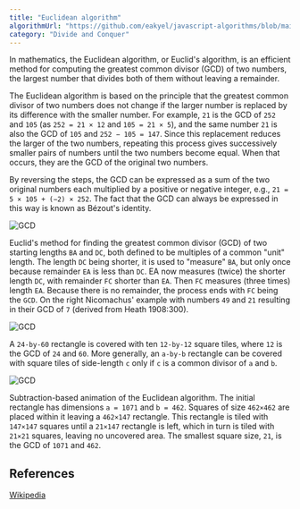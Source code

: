 ```yaml
---
title: "Euclidean algorithm"
algorithmUrl: "https://github.com/eakyel/javascript-algorithms/blob/main/euclideanAlgorithm.js"
category: "Divide and Conquer"
---
```


In mathematics, the Euclidean algorithm, or Euclid's algorithm,
is an efficient method for computing the greatest common divisor
(GCD) of two numbers, the largest number that divides both of
them without leaving a remainder.

The Euclidean algorithm is based on the principle that the
greatest common divisor of two numbers does not change if
the larger number is replaced by its difference with the
smaller number. For example, `21` is the GCD of `252` and
`105` (as `252 = 21 × 12` and `105 = 21 × 5`), and the same
number `21` is also the GCD of `105` and `252 − 105 = 147`.
Since this replacement reduces the larger of the two numbers,
repeating this process gives successively smaller pairs of
numbers until the two numbers become equal.
When that occurs, they are the GCD of the original two numbers.

By reversing the steps, the GCD can be expressed as a sum of
the two original numbers each multiplied by a positive or
negative integer, e.g., `21 = 5 × 105 + (−2) × 252`.
The fact that the GCD can always be expressed in this way is
known as Bézout's identity.

![GCD](https://upload.wikimedia.org/wikipedia/commons/3/37/Euclid%27s_algorithm_Book_VII_Proposition_2_3.png)

Euclid's method for finding the greatest common divisor (GCD)
of two starting lengths `BA` and `DC`, both defined to be
multiples of a common "unit" length. The length `DC` being
shorter, it is used to "measure" `BA`, but only once because
remainder `EA` is less than `DC`. EA now measures (twice)
the shorter length `DC`, with remainder `FC` shorter than `EA`.
Then `FC` measures (three times) length `EA`. Because there is
no remainder, the process ends with `FC` being the `GCD`.
On the right Nicomachus' example with numbers `49` and `21`
resulting in their GCD of `7` (derived from Heath 1908:300).

![GCD](https://upload.wikimedia.org/wikipedia/commons/7/74/24x60.svg)

A `24-by-60` rectangle is covered with ten `12-by-12` square
tiles, where `12` is the GCD of `24` and `60`. More generally,
an `a-by-b` rectangle can be covered with square tiles of
side-length `c` only if `c` is a common divisor of `a` and `b`.

![GCD](https://upload.wikimedia.org/wikipedia/commons/1/1c/Euclidean_algorithm_1071_462.gif)

Subtraction-based animation of the Euclidean algorithm.
The initial rectangle has dimensions `a = 1071` and `b = 462`.
Squares of size `462×462` are placed within it leaving a
`462×147` rectangle. This rectangle is tiled with `147×147`
squares until a `21×147` rectangle is left, which in turn is
tiled with `21×21` squares, leaving no uncovered area.
The smallest square size, `21`, is the GCD of `1071` and `462`.

## References

[Wikipedia](https://en.wikipedia.org/wiki/Euclidean_algorithm)
